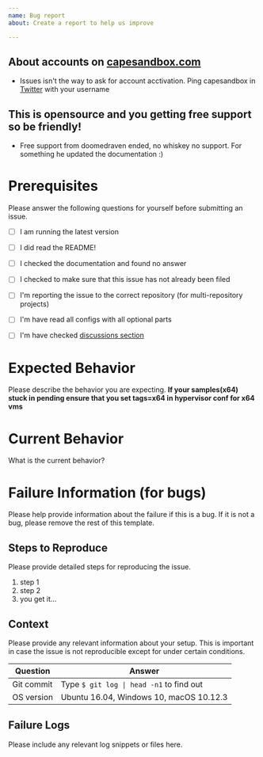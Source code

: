 ```yaml
---
name: Bug report
about: Create a report to help us improve

---
```


## About accounts on [capesandbox.com](https://capesandbox.com/)
* Issues isn't the way to ask for account acctivation. Ping capesandbox in [Twitter](https://twitter.com/capesandbox) with your username

## This is opensource and you getting __free__ support so be friendly!
* Free support from doomedraven ended, no whiskey no support. For something he updated the documentation :)

# Prerequisites

Please answer the following questions for yourself before submitting an issue.

- [ ] I am running the latest version
- [ ] I did read the README!
- [ ] I checked the documentation and found no answer
- [ ] I checked to make sure that this issue has not already been filed
- [ ] I'm reporting the issue to the correct repository (for multi-repository projects)
- [ ] I'm have read all configs with all optional parts
- [ ] I'm have checked [discussions section](https://github.com/kevoreilly/CAPEv2/discussions)


# Expected Behavior

Please describe the behavior you are expecting. __If your samples(x64) stuck in pending ensure that you set tags=x64 in hypervisor conf for x64 vms__

# Current Behavior

What is the current behavior?

# Failure Information (for bugs)

Please help provide information about the failure if this is a bug. If it is not a bug, please remove the rest of this template.

## Steps to Reproduce

Please provide detailed steps for reproducing the issue.

1. step 1
2. step 2
3. you get it...

## Context

Please provide any relevant information about your setup. This is important in case the issue is not reproducible except for under certain conditions.

| Question         | Answer
|------------------|--------------------
| Git commit       | Type `$ git log \| head -n1` to find out
| OS version       | Ubuntu 16.04, Windows 10, macOS 10.12.3

## Failure Logs

Please include any relevant log snippets or files here.
